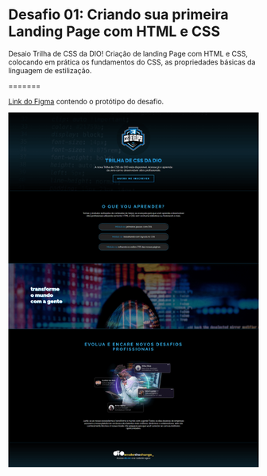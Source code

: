 # Desafio 01: Criando sua primeira Landing Page com HTML e CSS

Desaio Trilha de CSS da DIO! Criação de landing Page com HTML e CSS, colocando em prática os fundamentos do CSS, as propriedades básicas da linguagem de estilização.

=======

[Link do Figma](https://www.figma.com/file/3PiokoJj9IhGDnNiWAJbz7/DIO---Desafio-01?node-id=2%3A6) contendo o protótipo do desafio.


![image](https://raw.githubusercontent.com/evertonab28/dio-css-desafio-01/main/assets/print/SiteImage.png)

